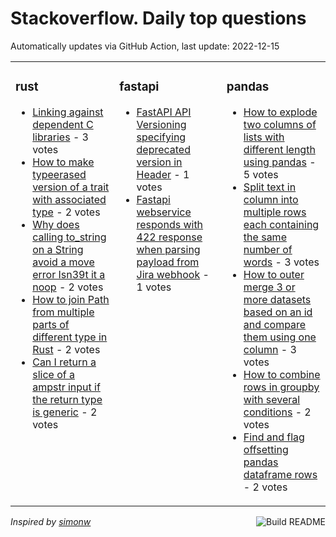 # Stackoverflow. Daily top questions 

Automatically updates via GitHub Action, last update: <!-- date starts -->2022-12-15<!-- date ends -->


<table><tr><td valign="top" width="33%">

### rust
<!-- rust starts -->
* [Linking against dependent C libraries](https://stackoverflow.com/questions/74803929/linking-against-dependent-c-libraries) - 3 votes
* [How to make typeerased version of a trait with associated type](https://stackoverflow.com/questions/74806682/how-to-make-type-erased-version-of-a-trait-with-associated-type) - 2 votes
* [Why does calling to_string on a String avoid a move error Isn39t it a noop](https://stackoverflow.com/questions/74814674/why-does-calling-to-string-on-a-string-avoid-a-move-error-isnt-it-a-no-op) - 2 votes
* [How to join Path from multiple parts of different type in Rust](https://stackoverflow.com/questions/74814138/how-to-join-path-from-multiple-parts-of-different-type-in-rust) - 2 votes
* [Can I return a slice of a ampstr input if the return type is generic](https://stackoverflow.com/questions/74793520/can-i-return-a-slice-of-a-str-input-if-the-return-type-is-generic) - 2 votes
<!-- rust ends -->
</td><td valign="top" width="34%">


### fastapi
<!-- fastapi starts -->
* [FastAPI API Versioning  specifying deprecated version in Header](https://stackoverflow.com/questions/74815173/fastapi-api-versioning-specifying-deprecated-version-in-header) - 1 votes
* [Fastapi webservice responds with 422 response when parsing payload from Jira webhook](https://stackoverflow.com/questions/74799457/fastapi-webservice-responds-with-422-response-when-parsing-payload-from-jira-web) - 1 votes
<!-- fastapi ends -->
</td><td valign="top" width="34%">


### pandas
<!-- pandas starts -->
* [How to explode two columns of lists with different length using pandas](https://stackoverflow.com/questions/74800256/how-to-explode-two-columns-of-lists-with-different-length-using-pandas) - 5 votes
* [Split text in column into multiple rows each containing the same number of words](https://stackoverflow.com/questions/74813117/split-text-in-column-into-multiple-rows-each-containing-the-same-number-of-words) - 3 votes
* [How to outer merge 3 or more datasets based on an id and compare them using one column](https://stackoverflow.com/questions/74809095/how-to-outer-merge-3-or-more-datasets-based-on-an-id-and-compare-them-using-one) - 3 votes
* [How to combine rows in groupby with several conditions](https://stackoverflow.com/questions/74814386/how-to-combine-rows-in-groupby-with-several-conditions) - 2 votes
* [Find and flag offsetting pandas dataframe rows](https://stackoverflow.com/questions/74813467/find-and-flag-offsetting-pandas-dataframe-rows) - 2 votes
<!-- pandas ends -->
</td></tr></table>

<a href="https://github.com/hp0404/hp0404/actions"><img src="https://github.com/hp0404/hp0404/workflows/Build%20README/badge.svg" align="right" alt="Build README"></a> <p>*Inspired by  [simonw](https://github.com/simonw/simonw)*</p>
